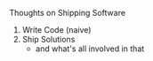 Thoughts on Shipping Software
1. Write Code (naive)
2. Ship Solutions 
    - and what's all involved in that